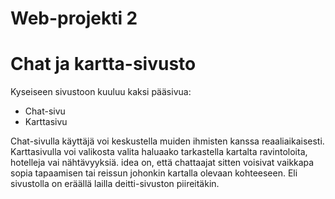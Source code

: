 # Web-projekti 2
# Chat ja kartta-sivusto

Kyseiseen sivustoon kuuluu kaksi pääsivua:

<ul>
  <li>Chat-sivu</li>
  <li>Karttasivu</li>
</ul>

Chat-sivulla käyttäjä voi keskustella muiden ihmisten kanssa reaaliaikaisesti. Karttasivulla voi valikosta valita haluaako tarkastella kartalta ravintoloita, hotelleja vai nähtävyyksiä. idea on, että chattaajat sitten voisivat vaikkapa sopia tapaamisen tai reissun johonkin kartalla olevaan kohteeseen. Eli sivustolla on eräällä lailla deitti-sivuston piireitäkin.
